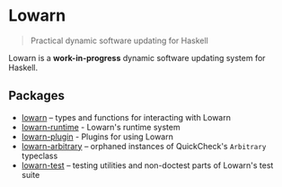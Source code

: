 # Lowarn

> Practical dynamic software updating for Haskell

Lowarn is a **work-in-progress** dynamic software updating system for Haskell.

## Packages

- [lowarn](core) – types and functions for interacting with Lowarn
- [lowarn-runtime](runtime) - Lowarn's runtime system
- [lowarn-plugin](plugin) - Plugins for using Lowarn
- [lowarn-arbitrary](arbitrary) – orphaned instances of QuickCheck's `Arbitrary` typeclass
- [lowarn-test](test) – testing utilities and non-doctest parts of Lowarn's test suite

